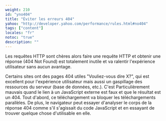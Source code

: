 ```yaml
---
weight: 210
id: "yno404"
title: "Éviter les erreurs 404"
yahoo: "http://developer.yahoo.com/performance/rules.html#no404"
tags: ["content"]
locales: "fr"
notoc: "true"
description: ""
---
```


Les requêtes HTTP sont chères alors faire une requête HTTP et obtenir une réponse (404 Not Found) est totalement inutile et va ralentir l'expérience utilisateur sans aucun avantage.

Certains sites ont des pages 404 utiles "Vouliez-vous dire X?", qui est excellent pour l'expérience utilisateur mais aussi un gaspillage des ressources du serveur (base de données, etc.). C'est Particulièrement mauvais quand le lien à un JavaScript externe est faux et que le résultat est un 404. Tout d'abord, ce téléchargement va bloquer les téléchargements parallèles. De plus, le navigateur peut essayer d'analyser le corps de la réponse 404 comme s'il s'agissait du code JavaScript et en essayant de trouver quelque chose d'utilisable en elle.